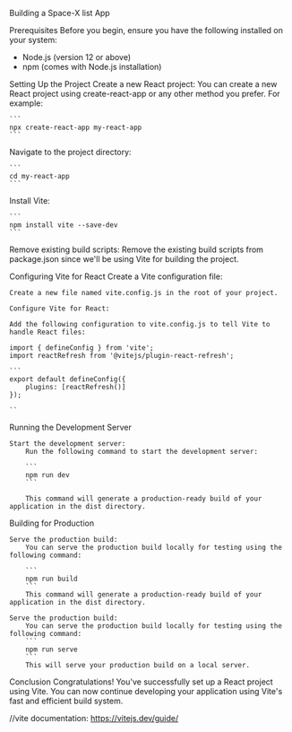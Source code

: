 Building a Space-X list App

Prerequisites
 Before you begin, ensure you have the following installed on your system:

- Node.js (version 12 or above)
- npm (comes with Node.js installation)

Setting Up the Project
    Create a new React project: You can create a new React project using create-react-app or any other method you prefer. For example:
    
    ```
    npx create-react-app my-react-app
    ```

Navigate to the project directory:
    
    ```
    cd my-react-app
    ```

Install Vite:

    ```
    npm install vite --save-dev
    ```

Remove existing build scripts:
    Remove the existing build scripts from package.json since we'll be using Vite for building the project.


Configuring Vite for React
    Create a Vite configuration file:

    Create a new file named vite.config.js in the root of your project.

    Configure Vite for React:

    Add the following configuration to vite.config.js to tell Vite to handle React files:

    import { defineConfig } from 'vite';
    import reactRefresh from '@vitejs/plugin-react-refresh';

    ```
    export default defineConfig({
        plugins: [reactRefresh()]
    });

    ``

Running the Development Server

    Start the development server:
        Run the following command to start the development server:

        ```
        npm run dev
        ```

        This command will generate a production-ready build of your application in the dist directory.

Building for Production

    Serve the production build:
        You can serve the production build locally for testing using the following command:

        ```
        npm run build
        ```
        This command will generate a production-ready build of your application in the dist directory.

    Serve the production build:
        You can serve the production build locally for testing using the following command:
        ```
        npm run serve
        ```
        This will serve your production build on a local server.

Conclusion
Congratulations! You've successfully set up a React project using Vite. You can now continue developing your application using Vite's fast and efficient build system.

//vite documentation: https://vitejs.dev/guide/

